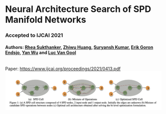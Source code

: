 # Neural Architecture Search of SPD Manifold Networks
### Accepted to IJCAI 2021
#### Authors: [Rhea Sukthanker](https://rheasukthanker.github.io/), [Zhiwu Huang](https://zhiwu-huang.github.io/), [Suryansh Kumar](https://suryanshkumar.github.io/), [Erik Goron Endsjo](https://ch.linkedin.com/in/erikgoron), [Yan Wu](https://vision.ee.ethz.ch/people-details.MjUzMDc2.TGlzdC8zMjg5LC0xOTcxNDY1MTc4.html) and [Luc Van Gool](https://scholar.google.ch/citations?hl=en&user=TwMib_QAAAAJ)
<br> Paper: https://www.ijcai.org/proceedings/2021/0413.pdf
![alt text](images/overview.png)


